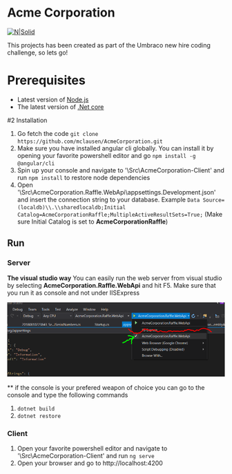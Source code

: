 # Acme Corporation

[![N|Solid](https://umbraco.com/media/1947/umbraco-logo-white-background.png)](https://umbraco.com/)

This projects has been created as part of the Umbraco new hire coding challenge, so lets go!

# Prerequisites

  - Latest version of [Node.js](https://nodejs.org/)
  - The latest version of [.Net core](https://download.microsoft.com/download/4/0/9/40920432-3302-47a8-b13c-bbc4848ad114/dotnet-sdk-2.1.302-win-gs-x64.exe)

#2 Installation
 1. Go fetch the code `git clone https://github.com/mclausen/AcmeCorporation.git`
 2. Make sure you have installed angular cli globally. You can install it by opening your favorite powershell editor and go `npm install -g @angular/cli`
 3. Spin up your console and navigate to '<directory you cloned the project>\Src\AcmeCorporation-Client' and run `npm install` to restore node dependencies
 4. Open '<directory you cloned the project>\Src\AcmeCorporation.Raffle.WebApi\appsettings.Development.json' and insert the connection string to your database. Example `Data Source=(localdb)\\.\\sharedlocaldb;Initial Catalog=AcmeCorporationRaffle;MultipleActiveResultSets=True;` (Make sure Initial Catalog is set to **AcmeCorporationRaffle**)

## Run
### Server

**The visual studio way**
You can easily run the web server from visual studio by selecting **AcmeCorporation.Raffle.WebApi** and hit F5.
Make sure that you run it as console and not under IISExpress

![alt text](runconfig.PNG "Visual studio configuraion")

**
if the console is your prefered weapon of choice you can go to the console and type the following commands
 1. `dotnet build`
 2. `dotnet restore`

### Client

 1. Open your favorite powershell editor and navigate to '<directory you cloned the project>\Src\AcmeCorporation-Client' and run `ng serve`
 2. Open your browser and go to http://localhost:4200